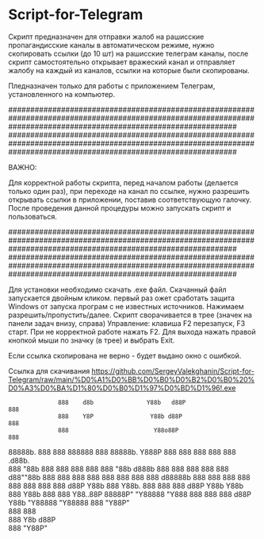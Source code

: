 # Script-for-Telegram
Скрипт предназначен для отправки жалоб на рашисские пропагандисские каналы в автоматическом режиме, нужно скопировать ссылки (до 10 шт) на рашисские телеграм каналы, после скрипт самостоятельно открывает вражеский канал и отправляет жалобу на каждый из каналов, ссылки на которые были скопированы. 

Пледназначен  только для работы с приложением Телеграм, установленного на компьютер.

####################################################################################################################################################################
####################################################################################################################################################################

ВАЖНО:

Для корректной работы  скрипта, перед началом работы  (делается только один раз), при переходе на канал по ссылке, нужно разрешить открывать ссылки в приложении, поставив соответствующую галочку. После проведения данной процедуры можно запускать скрипт и пользоваться.  

####################################################################################################################################################################
####################################################################################################################################################################

Для установки необходимо  скачать .exe файл.  Скачанный файл запускается двойным кликом. первый раз ожет сработать защита Windows от запуска програм с не известных источников. Нажимаем разрешить/пропустить/далее. Скрипт сворачивается в трее (значек на панели задач внизу, справа) 
Управление: клавиша F2 перезапуск, F3 старт. При не корректной работе нажать F2. Для выхода нажать правой кнопкой мыши по значку (в трее) и выбрать Exit.  

Если ссылка скопирована не верно - будет выдано окно с ошибкой. 

Ссылка для скачивания https://github.com/SergeyValekghanin/Script-for-Telegram/raw/main/%D0%A1%D0%BB%D0%B0%D0%B2%D0%B0%20%D0%A3%D0%BA%D1%80%D0%B0%D1%97%D0%BD%D1%96!.exe


                  888    d8b               Y88b   d88P                   888          
                  888    Y8P                Y88b d88P                    888          
                  888                        Y88o88P                     888          
88888b.  888  888 888888 888 88888b.          Y888P    888  888 888  888 888  .d88b.  
888 "88b 888  888 888    888 888 "88b         d888b    888  888 888  888 888 d88""88b 
888  888 888  888 888    888 888  888        d88888b   888  888 888  888 888 888  888 
888 d88P Y88b 888 Y88b.  888 888  888       d88P Y88b  Y88b 888 Y88b 888 888 Y88..88P 
88888P"   "Y88888  "Y888 888 888  888      d88P   Y88b  "Y88888  "Y88888 888  "Y88P"  
888                                                         888                       
888                                                    Y8b d88P                       
888                                                     "Y88P"                        
